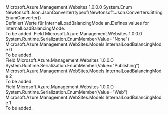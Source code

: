 <Type Name="InternalLoadBalancingMode" FullName="Microsoft.Azure.Management.WebSites.Models.InternalLoadBalancingMode">
  <TypeSignature Language="C#" Value="public enum InternalLoadBalancingMode" />
  <TypeSignature Language="ILAsm" Value=".class public auto ansi sealed InternalLoadBalancingMode extends System.Enum" />
  <TypeSignature Language="DocId" Value="T:Microsoft.Azure.Management.WebSites.Models.InternalLoadBalancingMode" />
  <TypeSignature Language="VB.NET" Value="Public Enum InternalLoadBalancingMode" />
  <TypeSignature Language="F#" Value="type InternalLoadBalancingMode = " />
  <AssemblyInfo>
    <AssemblyName>Microsoft.Azure.Management.Websites</AssemblyName>
    <AssemblyVersion>1.0.0.0</AssemblyVersion>
  </AssemblyInfo>
  <Base>
    <BaseTypeName>System.Enum</BaseTypeName>
  </Base>
  <Attributes>
    <Attribute>
      <AttributeName>Newtonsoft.Json.JsonConverter(typeof(Newtonsoft.Json.Converters.StringEnumConverter))</AttributeName>
    </Attribute>
  </Attributes>
  <Docs>
    <summary>
            <span data-ttu-id="8dfb8-101">Definiert Werte für InternalLoadBalancingMode an.</span><span class="sxs-lookup"><span data-stu-id="8dfb8-101">Defines values for InternalLoadBalancingMode.</span></span>
            </summary>
    <remarks>To be added.</remarks>
  </Docs>
  <Members>
    <Member MemberName="None">
      <MemberSignature Language="C#" Value="None" />
      <MemberSignature Language="ILAsm" Value=".field public static literal valuetype Microsoft.Azure.Management.WebSites.Models.InternalLoadBalancingMode None = int32(0)" />
      <MemberSignature Language="DocId" Value="F:Microsoft.Azure.Management.WebSites.Models.InternalLoadBalancingMode.None" />
      <MemberSignature Language="VB.NET" Value="None" />
      <MemberSignature Language="F#" Value="None = 0" Usage="Microsoft.Azure.Management.WebSites.Models.InternalLoadBalancingMode.None" />
      <MemberType>Field</MemberType>
      <AssemblyInfo>
        <AssemblyName>Microsoft.Azure.Management.Websites</AssemblyName>
        <AssemblyVersion>1.0.0.0</AssemblyVersion>
      </AssemblyInfo>
      <Attributes>
        <Attribute>
          <AttributeName>System.Runtime.Serialization.EnumMember(Value="None")</AttributeName>
        </Attribute>
      </Attributes>
      <ReturnValue>
        <ReturnType>Microsoft.Azure.Management.WebSites.Models.InternalLoadBalancingMode</ReturnType>
      </ReturnValue>
      <MemberValue>0</MemberValue>
      <Docs>
        <summary>To be added.</summary>
      </Docs>
    </Member>
    <Member MemberName="Publishing">
      <MemberSignature Language="C#" Value="Publishing" />
      <MemberSignature Language="ILAsm" Value=".field public static literal valuetype Microsoft.Azure.Management.WebSites.Models.InternalLoadBalancingMode Publishing = int32(2)" />
      <MemberSignature Language="DocId" Value="F:Microsoft.Azure.Management.WebSites.Models.InternalLoadBalancingMode.Publishing" />
      <MemberSignature Language="VB.NET" Value="Publishing" />
      <MemberSignature Language="F#" Value="Publishing = 2" Usage="Microsoft.Azure.Management.WebSites.Models.InternalLoadBalancingMode.Publishing" />
      <MemberType>Field</MemberType>
      <AssemblyInfo>
        <AssemblyName>Microsoft.Azure.Management.Websites</AssemblyName>
        <AssemblyVersion>1.0.0.0</AssemblyVersion>
      </AssemblyInfo>
      <Attributes>
        <Attribute>
          <AttributeName>System.Runtime.Serialization.EnumMember(Value="Publishing")</AttributeName>
        </Attribute>
      </Attributes>
      <ReturnValue>
        <ReturnType>Microsoft.Azure.Management.WebSites.Models.InternalLoadBalancingMode</ReturnType>
      </ReturnValue>
      <MemberValue>2</MemberValue>
      <Docs>
        <summary>To be added.</summary>
      </Docs>
    </Member>
    <Member MemberName="Web">
      <MemberSignature Language="C#" Value="Web" />
      <MemberSignature Language="ILAsm" Value=".field public static literal valuetype Microsoft.Azure.Management.WebSites.Models.InternalLoadBalancingMode Web = int32(1)" />
      <MemberSignature Language="DocId" Value="F:Microsoft.Azure.Management.WebSites.Models.InternalLoadBalancingMode.Web" />
      <MemberSignature Language="VB.NET" Value="Web" />
      <MemberSignature Language="F#" Value="Web = 1" Usage="Microsoft.Azure.Management.WebSites.Models.InternalLoadBalancingMode.Web" />
      <MemberType>Field</MemberType>
      <AssemblyInfo>
        <AssemblyName>Microsoft.Azure.Management.Websites</AssemblyName>
        <AssemblyVersion>1.0.0.0</AssemblyVersion>
      </AssemblyInfo>
      <Attributes>
        <Attribute>
          <AttributeName>System.Runtime.Serialization.EnumMember(Value="Web")</AttributeName>
        </Attribute>
      </Attributes>
      <ReturnValue>
        <ReturnType>Microsoft.Azure.Management.WebSites.Models.InternalLoadBalancingMode</ReturnType>
      </ReturnValue>
      <MemberValue>1</MemberValue>
      <Docs>
        <summary>To be added.</summary>
      </Docs>
    </Member>
  </Members>
</Type>